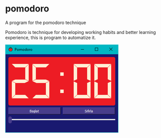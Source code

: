 # pomodoro
A program for the pomodoro technique

Pomodoro is technique for developing working habits 
and better learning experience, this is program to automatize it.

![img](https://github.com/serkocal/pomodoro/blob/main/pomo.PNG)
